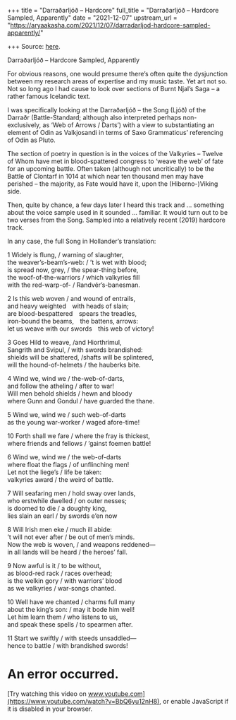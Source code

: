 +++
title = "Darraðarljóð – Hardcore"
full_title = "Darraðarljóð – Hardcore Sampled, Apparently"
date = "2021-12-07"
upstream_url = "https://aryaakasha.com/2021/12/07/darradarljod-hardcore-sampled-apparently/"

+++
Source: [here](https://aryaakasha.com/2021/12/07/darradarljod-hardcore-sampled-apparently/).

Darraðarljóð – Hardcore Sampled, Apparently

For obvious reasons, one would presume there’s often quite the
dysjunction between my research areas of expertise and my music taste.
Yet art not so. Not so long ago I had cause to look over sections of
Burnt Njal’s Saga – a rather famous Icelandic text.  
  
I was specifically looking at the Darraðarljóð – the Song (Ljóð) of the
Darraðr (Battle-Standard; although also interpreted perhaps
non-exclusively, as ‘Web of Arrows / Darts’) with a view to
substantiating an element of Odin as Valkjosandi in terms of Saxo
Grammaticus’ referencing of Odin as Pluto.  
  
The section of poetry in question is in the voices of the Valkyries –
Twelve of Whom have met in blood-spattered congress to ‘weave the web’
of fate for an upcoming battle. Often taken (although not uncritically)
to be the Battle of Clontarf in 1014 at which near ten thousand men may
have perished – the majority, as Fate would have it, upon the
(Hiberno-)Viking side.  
  
Then, quite by chance, a few days later I heard this track and …
something about the voice sample used in it sounded … familiar. It would
turn out to be two verses from the Song. Sampled into a relatively
recent (2019) hardcore track.  
  
In any case, the full Song in Hollander’s translation:  
  
1 Widely is flung, / warning of slaughter,  
the weaver’s-beam’s-web: / ’t is wet with blood;  
is spread now, grey, / the spear-thing before,  
the woof-of-the-warriors / which valkyries fill  
with the red-warp-of- / Randvér’s-banesman.  
  
2 Is this web woven / and wound of entrails,  
and heavy weighted with heads of slain;  
are blood-bespattered spears the treadles,  
iron-bound the beams, the battens, arrows:  
let us weave with our swords this web of victory!  
  
3 Goes Hild to weave, /and Hiorthrimul,  
Sangrith and Svipul, / with swords brandished:  
shields will be shattered, /shafts will be splintered,  
will the hound-of-helmets / the hauberks bite.  
  
4 Wind we, wind we / the-web-of-darts,  
and follow the atheling / after to war!  
Will men behold shields / hewn and bloody  
where Gunn and Gondul / have guarded the thane.  
  
5 Wind we, wind we / such web-of-darts  
as the young war-worker / waged afore-time!  
  
10 Forth shall we fare / where the fray is thickest,  
where friends and fellows / ’gainst foemen battle!  
  
6 Wind we, wind we / the web-of-darts  
where float the flags / of unflinching men!  
Let not the liege’s / life be taken:  
valkyries award / the weird of battle.  
  
7 Will seafaring men / hold sway over lands,  
who erstwhile dwelled / on outer nesses;  
is doomed to die / a doughty king,  
lies slain an earl / by swords e’en now  
  
8 Will Irish men eke / much ill abide:  
’t will not ever after / be out of men’s minds.  
Now the web is woven, / and weapons reddened—  
in all lands will be heard / the heroes’ fall.  
  
9 Now awful is it / to be without,  
as blood-red rack / races overhead;  
is the welkin gory / with warriors’ blood  
as we valkyries / war-songs chanted.  
  
10 Well have we chanted / charms full many  
about the king’s son: / may it bode him well!  
Let him learn them / who listens to us,  
and speak these spells / to spearmen after.  
  
11 Start we swiftly / with steeds unsaddled—  
hence to battle / with brandished swords!

# An error occurred.

[Try watching this video on
www.youtube.com](https://www.youtube.com/watch?v=BbQ6yu12nH8), or enable
JavaScript if it is disabled in your browser.

